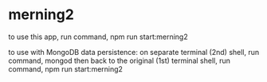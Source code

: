 # merning2

to use this app, run command, npm run start:merning2


to use with MongoDB data persistence: 
     on separate terminal (2nd) shell, run command, mongod
then back to the original (1st) terminal shell, run command, npm run start:merning2